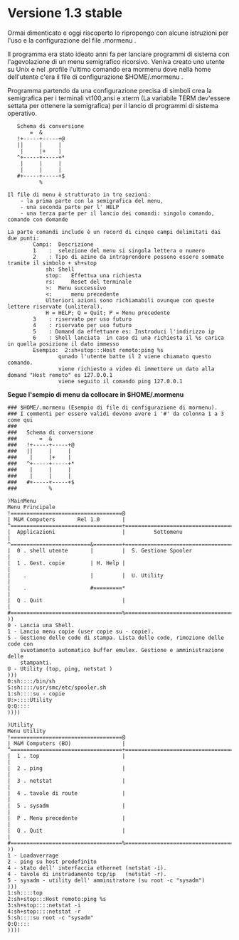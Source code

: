 Versione 1.3 stable
===================


Ormai dimenticato e oggi riscoperto lo ripropongo con alcune istruzioni per l'uso e la configurazione del file .mormenu .

Il programma era stato ideato anni fa per lanciare programmi di sistema con l'agevolazione di un menu semigrafico ricorsivo.
Veniva creato uno utente su Unix e nel .profile l'ultimo comando era mormenu dove nella home dell'utente c'era il file di configurazione $HOME/.mormenu .

Programma partendo da una configurazione precisa di simboli crea la semigrafica per i terminali vt100,ansi e xterm (La variabile TERM dev'essere settata per ottenere la semigrafica) per il lancio di programmi di sistema operativo.
```
   Schema di conversione
       =  &
   !+-----+-----+@
   ||     |     |
    |     |+    |
   ^+-----+-----+*
    |     |     |
    |     |     |
   #+-----+-----+$
          %

Il file di menu è strutturato in tre sezioni:
	- la prima parte con la semigrafica del menu, 
	- una seconda parte per l' HELP
	- una terza parte per il lancio dei comandi: singolo comando, comando con domande  

La parte comandi include è un record di cinque campi delimitati dai due punti:
		Campi:  Descrizione
		1    :  selezione del menu si singola lettera o numero
		2    : Tipo di azine da intraprendere possono essere sommate tramite il simbolo + sh+stop
			sh:	Shell
			stop:   Effettua una richiesta
			rs:    	Reset del terminale
			>:	Menu successivo
			<:   	menu precedente 
			Ulteriori azioni sono richiamabili ovunque con queste lettere riservate (unliteral).
			H = HELP; Q = Quit; P = Menu precedente 
		3    : riservato per uso futuro
		4    : riservato per uso futuro
		5    : Domand da effettuare es: Instroduci l'indirizzo ip
		6    : Shell lanciata  in caso di una richiesta il %s carica in quella posizione il dato immesso
		Esempio:  2:sh+stop:::Host remoto:ping %s
				qunado l'utente batte il 2 viene chiamato questo comando.
				viene richiesto a video di immettere un dato alla domand "Host remoto" es 127.0.0.1
				viene seguito il comando ping 127.0.0.1 
```
**Segue l'sempio di menu da collocare in $HOME/.mormenu**
```
### $HOME/.mormenu (Esempio di file di configurazione di mormenu).
### I commenti per essere validi devono avere i '#' da colonna 1 a 3 come qui 
###
###   Schema di conversione
###       =  &
###   !+-----+-----+@
###   ||     |     |
###    |     |+    |
###   ^+-----+-----+*
###    |     |     |
###    |     |     |
###   #+-----+-----+$
###          %

)MainMenu
Menu Principale
!===================================@
| M&M Computers       Rel 1.0       |
^===================================+======================================@
|  Applicazioni                     |         Sottomenu                    | 
^=========================&=========+======================================*
|  0 . shell utente       |         |  S. Gestione Spooler                 |
|  1 . Gest. copie        | H. Help |                                      |
|    .                    |         |  U. Utility                          |
|    .                    #=========*                                      | 
|  Q . Quit                         |                                      | 
#===================================%======================================$
))
0 - Lancia una Shell.
1 - Lancio menu copie (user copie su - copie).
S - Gestione delle code di stampa. Lista delle code, rimozione delle code con
	svuotamento automatico buffer emulex. Gestione e amministrazione delle 
	stampanti.
U - Utility (top, ping, netstat )
)))
0:sh::::/bin/sh
S:sh::::/usr/smc/etc/spooler.sh
1:sh::::su - copie
U:>::::Utility
Q:Q::::
))))

)Utility
Menu Utility
!===================================@
| M&M Computers (BO)                |
^===================================+======================================@
|  1 . top                          |                                      |
|  2 . ping                         |                                      |
|  3 . netstat                      |                                      |
|  4 . tavole di route              |                                      |
|  5 . sysadm                       |                                      |
|  P . Menu precedente              |                                      | 
|  Q . Quit                         |                                      | 
#===================================%======================================$
))
1 - Loadaverrage 
2 - ping su host predefinito 
4 - stato dell' interfaccia ethernet (netstat -i). 
4 - tavole di instradamento tcp/ip   (netstat -r). 
5 - sysadm - utility dell' amminitratore (su root -c "sysadm")
)))
1:sh::::top
2:sh+stop:::Host remoto:ping %s
3:sh+stop::::netstat -i
4:sh+stop::::netstat -r
5:sh::::su root -c "sysadm"
Q:Q::::
))))
```

